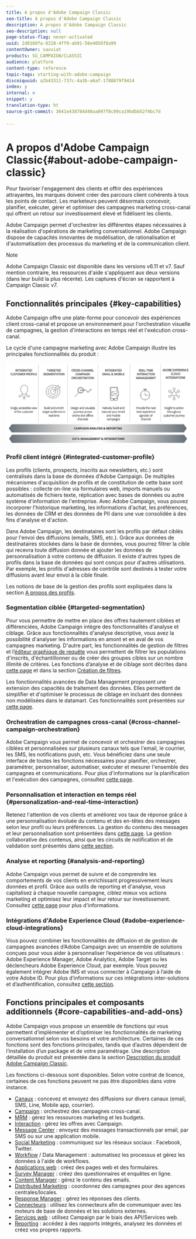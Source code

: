 ```yaml
---
title: A propos d'Adobe Campaign Classic
seo-title: A propos d'Adobe Campaign Classic
description: A propos d'Adobe Campaign Classic
seo-description: null
page-status-flag: never-activated
uuid: 2d0160fa-8328-4ff9-ab91-56e4058f8a99
contentOwner: sauviat
products: SG_CAMPAIGN/CLASSIC
audience: platform
content-type: reference
topic-tags: starting-with-adobe-campaign
discoiquuid: a2b43311-737c-4a3b-a6af-1788879f9414
index: y
internal: n
snippet: y
translation-type: ht
source-git-commit: 3641e438784d40aa097f8c89ca19bdbb52f4bc7d

---
```



# A propos d&#39;Adobe Campaign Classic{#about-adobe-campaign-classic}

Pour favoriser l&#39;engagement des clients et offrir des expériences attrayantes, les marques doivent créer des parcours client cohérents à tous les points de contact. Les marketeurs peuvent désormais concevoir, planifier, exécuter, gérer et optimiser des campagnes marketing cross-canal qui offrent un retour sur investissement élevé et fidélisent les clients.

Adobe Campaign permet d&#39;orchestrer les différentes étapes nécessaires à la réalisation d&#39;opérations de marketing conversationnel. Adobe Campaign dispose de capacités innovantes de modélisation, de rationalisation et d&#39;automatisation des processus du marketing et de la communication client.

>[!NOTE]
>
>Adobe Campaign Classic est disponible dans les versions v6.11 et v7. Sauf mention contraire, les ressources d&#39;aide s&#39;appliquent aux deux versions (dans leur build la plus récente). Les captures d&#39;écran se rapportent à Campaign Classic v7.

## Fonctionnalités principales {#key-capabilities}

Adobe Campaign offre une plate-forme pour concevoir des expériences client cross-canal et propose un environnement pour l&#39;orchestration visuelle de campagnes, la gestion d&#39;interactions en temps réel et l&#39;exécution cross-canal.

Le cycle d&#39;une campagne marketing avec Adobe Campaign illustre les principales fonctionnalités du produit :

![](assets/d_ncs_user_emarketing.png)

### Profil client intégré {#integrated-customer-profile}

Les profils (clients, prospects, inscrits aux newsletters, etc.) sont centralisés dans la base de données d&#39;Adobe Campaign. De multiples mécanismes d&#39;acquisition de profils et de constitution de cette base sont possibles : collecte on-line via formulaires web, imports manuels ou automatisés de fichiers texte, réplication avec bases de données ou autre système d&#39;information de l&#39;entreprise. Avec Adobe Campaign, vous pouvez incorporer l&#39;historique marketing, les informations d&#39;achat, les préférences, les données de CRM et des données de PII dans une vue consolidée à des fins d&#39;analyse et d&#39;action.

Dans Adobe Campaign, les destinataires sont les profils par défaut ciblés pour l&#39;envoi des diffusions (emails, SMS, etc.). Grâce aux données de destinataires stockées dans la base de données, vous pourrez filtrer la cible qui recevra toute diffusion donnée et ajouter les données de personnalisation à votre contenu de diffusion. Il existe d&#39;autres types de profils dans la base de données qui sont conçus pour d&#39;autres utilisations. Par exemple, les profils d&#39;adresses de contrôle sont destinés à tester votre diffusions avant leur envoi à la cible finale.

Les notions de base de la gestion des profils sont expliquées dans la section [A propos des profils](../../platform/using/about-profiles.md).

### Segmentation ciblée {#targeted-segmentation}

Pour vous permettre de mettre en place des offres hautement ciblées et différenciées, Adobe Campaign intègre des fonctionnalités d&#39;analyse et ciblage. Grâce aux fonctionnalités d&#39;analyse descriptive, vous avez la possibilité d&#39;analyser les informations en amont et en aval de vos campagnes marketing. D&#39;autre part, les fonctionnalités de gestion de filtres et l’[éditeur graphique de requête](../../platform/using/about-queries-in-campaign.md) vous permettent de filtrer les populations d&#39;inscrits, d&#39;échantillonner ou de créer des groupes cibles sur un nombre illimité de critères. Les fonctions d’analyse et de ciblage sont décrites dans [cette page](../../reporting/using/about-descriptive-analysis.md) et dans la section [Création de filtres](../../platform/using/creating-filters.md).

Les fonctionnalités avancées de Data Management proposent une extension des capacités de traitement des données. Elles permettent de simplifier et d&#39;optimiser le processus de ciblage en incluant des données non modélisées dans le datamart. Ces fonctionnalités sont présentées sur [cette page](../../workflow/using/targeting-data.md#data-management).

### Orchestration de campagnes cross-canal {#cross-channel-campaign-orchestration}

Adobe Campaign vous permet de concevoir et orchestrer des campagnes ciblées et personnalisées sur plusieurs canaux tels que l&#39;email, le courrier, les SMS, les notifications push, etc. Vous bénéficiez dans une seule interface de toutes les fonctions nécessaires pour planifier, orchestrer, paramétrer, personnaliser, automatiser, exécuter et mesurer l&#39;ensemble des campagnes et communications. Pour plus d&#39;informations sur la planification et l&#39;exécution des campagnes, consultez [cette page](../../campaign/using/setting-up-marketing-campaigns.md).

### Personnalisation et interaction en temps réel {#personalization-and-real-time-interaction}

Retenez l&#39;attention de vos clients et améliorez vos taux de réponse grâce à une personnalisation évoluée du contenu et des en-têtes des messages selon leur profil ou leurs préférences. La gestion du contenu des messages et leur personnalisation sont présentées dans [cette page](../../delivery/using/about-personalization.md). La gestion collaborative des contenus, ainsi que les circuits de notification et de validation sont présentés dans [cette section](../../campaign/using/about-marketing-resource-management.md).

### Analyse et reporting {#analysis-and-reporting}

Adobe Campaign vous permet de suivre et de comprendre les comportements de vos clients en enrichissant progressivement leurs données et profil. Grâce aux outils de reporting et d&#39;analyse, vous capitalisez à chaque nouvelle campagne, ciblez mieux vos actions marketing et optimisez leur impact et leur retour sur investissement. Consultez [cette page](../../reporting/using/delivery-reports.md) pour plus d&#39;informations.

### Intégrations d&#39;Adobe Experience Cloud {#adobe-experience-cloud-integrations}

Vous pouvez combiner les fonctionnalités de diffusion et de gestion de campagnes avancées d’Adobe Campaign avec un ensemble de solutions conçues pour vous aider à personnaliser l’expérience de vos utilisateurs : Adobe Experience Manager, Adobe Analytics, Adobe Target ou les déclencheurs Adobe Experience Cloud, par exemple. Vous pouvez également intégrer Adobe IMS et vous connecter à Campaign à l’aide de votre Adobe ID. Pour plus d’informations sur ces intégrations inter-solutions et d’authentification, consultez [cette section](../../integrations/using/about-adobe-id.md).

## Fonctions principales et composants additionnels {#core-capabilities-and-add-ons}

Adobe Campaign vous propose un ensemble de fonctions qui vous permettent d’implémenter et d’optimiser les fonctionnalités de marketing conversationnel selon vos besoins et votre architecture. Certaines de ces fonctions sont des fonctions principales, tandis que d’autres dépendent de l’installation d’un package et de votre paramétrage. Une description détaillée du produit est présentée dans la section [Description du produit Adobe Campaign Classic](https://helpx.adobe.com/fr/legal/product-descriptions/adobe-campaign-classic—product-description.html).

Les fonctions ci-dessous sont disponibles. Selon votre contrat de licence, certaines de ces fonctions peuvent ne pas être disponibles dans votre instance.

* [Canaux](../../delivery/using/communication-channels.md) : concevez et envoyez des diffusions sur divers canaux (email, SMS, Line, Mobile app, courrier).
* [Campaign](../../campaign/using/designing-marketing-campaigns.md) : orchestrez des campagnes cross-canal.
* [MRM](../../campaign/using/about-marketing-resource-management.md) : gérez les ressources marketing et les budgets.
* [Interaction](../../interaction/using/interaction-and-offer-management.md) : gérez les offres avec Campaign.
* [Message Center](../../message-center/using/about-transactional-messaging.md) : envoyez des messages transactionnels par email, par SMS ou sur une application mobile.
* [Social Marketing](../../social/using/about-social-marketing.md) : communiquez sur les réseaux sociaux : Facebook, Twitter.
* [Workflow](../../workflow/using/about-workflows.md) / Data Management : automatisez les processus et gérez les données à l&#39;aide de workflows.
* [Applications web](../../web/using/about-web-applications.md) : créez des pages web et des formulaires.
* [Survey Manager](../../web/using/about-surveys.md) : créez des questionnaires et enquêtes en ligne.
* [Content Manager](../../delivery/using/about-content-management.md) : gérez le contenu des emails.
* [Distributed Marketing](../../campaign/using/about-distributed-marketing.md) : coordonnez des campagnes pour des agences centrales/locales.
* [Response Manager](../../campaign/using/about-response-manager.md) : gérez les réponses des clients.
* [Connecteurs](../../platform/using/about-connectors.md) : utilisez les connecteurs afin de communiquer avec les moteurs de base de données et les solutions externes.
* [Services web](../../configuration/using/about-web-services.md) : utilisez Campaign par le biais des API/Services web.
* [Reporting](../../reporting/using/about-adobe-campaign-reporting-tools.md) : accédez à des rapports intégrés, analysez les données et créez vos propres rapports.


